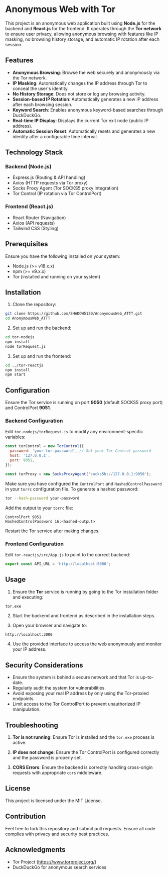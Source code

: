 # Anonymous Web with Tor

This project is an anonymous web application built using **Node.js** for the backend and **React.js** for the frontend. It operates through the **Tor network** to ensure user privacy, allowing anonymous browsing with features like IP masking, no browsing history storage, and automatic IP rotation after each session.

## Features

- **Anonymous Browsing**: Browse the web securely and anonymously via the Tor network.
- **IP Masking**: Automatically changes the IP address through Tor to conceal the user's identity.
- **No History Storage**: Does not store or log any browsing activity.
- **Session-based IP Rotation**: Automatically generates a new IP address after each browsing session.
- **Keyword Search**: Enables anonymous keyword-based searches through DuckDuckGo.
- **Real-time IP Display**: Displays the current Tor exit node (public IP address).
- **Automatic Session Reset**: Automatically resets and generates a new identity after a configurable time interval.

## Technology Stack

### Backend (Node.js)
- Express.js (Routing & API handling)
- Axios (HTTP requests via Tor proxy)
- Socks Proxy Agent (Tor SOCKS5 proxy integration)
- Tor Control (IP rotation via Tor ControlPort)

### Frontend (React.js)
- React Router (Navigation)
- Axios (API requests)
- Tailwind CSS (Styling)

## Prerequisites

Ensure you have the following installed on your system:

- Node.js (>= v18.x.x)
- npm (>= v9.x.x)
- Tor (installed and running on your system)

## Installation

1. Clone the repository:

```bash
git clone https://github.com/SHADOW5120/AnonymousWeb_ATTT.git
cd AnonymousWeb_ATTT
```

2. Set up and run the backend:

```bash
cd tor-nodejs
npm install
node torRequest.js
```

3. Set up and run the frontend:

```bash
cd ../tor-reactjs
npm install
npm start
```

## Configuration

Ensure the Tor service is running on port **9050** (default SOCKS5 proxy port) and ControlPort **9051**.

### Backend Configuration

Edit `tor-nodejs/torRequest.js` to modify any environment-specific variables:

```javascript
const torControl = new TorControl({
  password: 'your-tor-password', // Set your Tor Control password
  host: '127.0.0.1',
  port: 9051,
});

const torProxy = new SocksProxyAgent('socks5h://127.0.0.1:9050');
```

Make sure you have configured the `ControlPort` and `HashedControlPassword` in your `torrc` configuration file. To generate a hashed password:

```bash
tor --hash-password your-password
```

Add the output to your `torrc` file:

```
ControlPort 9051
HashedControlPassword 16:<hashed-output>
```

Restart the Tor service after making changes.

### Frontend Configuration

Edit `tor-reactjs/src/App.js` to point to the correct backend:

```javascript
export const API_URL = 'http://localhost:5000';
```

## Usage

1. Ensure the **Tor** service is running by going to the Tor installation folder and executing:

```bash
tor.exe
```

2. Start the backend and frontend as described in the installation steps.

3. Open your browser and navigate to:

```
http://localhost:3000
```

4. Use the provided interface to access the web anonymously and monitor your IP address.

## Security Considerations

- Ensure the system is behind a secure network and that Tor is up-to-date.
- Regularly audit the system for vulnerabilities.
- Avoid exposing your real IP address by only using the Tor-proxied endpoints.
- Limit access to the Tor ControlPort to prevent unauthorized IP manipulation.

## Troubleshooting

1. **Tor is not running**: Ensure Tor is installed and the `tor.exe` process is active.

2. **IP does not change**: Ensure the Tor ControlPort is configured correctly and the password is properly set.

3. **CORS Errors**: Ensure the backend is correctly handling cross-origin requests with appropriate `cors` middleware.

## License

This project is licensed under the MIT License.

## Contribution

Feel free to fork this repository and submit pull requests. Ensure all code complies with privacy and security best practices.

## Acknowledgments

- Tor Project (https://www.torproject.org/)
- DuckDuckGo for anonymous search services

